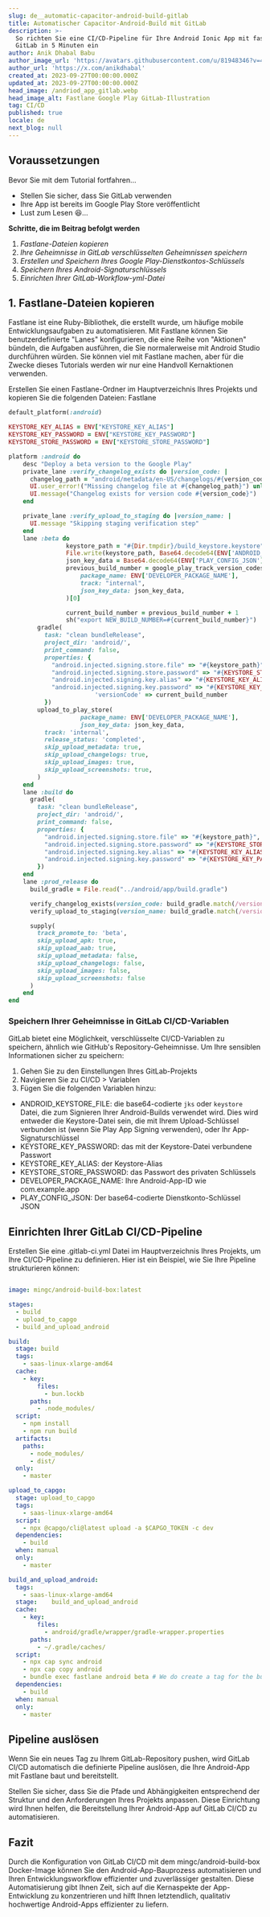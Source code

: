 ```yaml
---
slug: de__automatic-capacitor-android-build-gitlab
title: Automatischer Capacitor-Android-Build mit GitLab
description: >-
  So richten Sie eine CI/CD-Pipeline für Ihre Android Ionic App mit fastlane und
  GitLab in 5 Minuten ein
author: Anik Dhabal Babu
author_image_url: 'https://avatars.githubusercontent.com/u/81948346?v=4'
author_url: 'https://x.com/anikdhabal'
created_at: 2023-09-27T00:00:00.000Z
updated_at: 2023-09-27T00:00:00.000Z
head_image: /andriod_app_gitlab.webp
head_image_alt: Fastlane Google Play GitLab-Illustration
tag: CI/CD
published: true
locale: de
next_blog: null
---
```


## Voraussetzungen

Bevor Sie mit dem Tutorial fortfahren...

- Stellen Sie sicher, dass Sie GitLab verwenden
- Ihre App ist bereits im Google Play Store veröffentlicht
- Lust zum Lesen 😆...

**Schritte, die im Beitrag befolgt werden**

1. _Fastlane-Dateien kopieren_
2. _Ihre Geheimnisse in GitLab verschlüsselten Geheimnissen speichern_
3. _Erstellen und Speichern Ihres Google Play-Dienstkontos-Schlüssels_
4. _Speichern Ihres Android-Signaturschlüssels_
5. _Einrichten Ihrer GitLab-Workflow-yml-Datei_

## 1. Fastlane-Dateien kopieren

Fastlane ist eine Ruby-Bibliothek, die erstellt wurde, um häufige mobile Entwicklungsaufgaben zu automatisieren. Mit Fastlane können Sie benutzerdefinierte "Lanes" konfigurieren, die eine Reihe von "Aktionen" bündeln, die Aufgaben ausführen, die Sie normalerweise mit Android Studio durchführen würden. Sie können viel mit Fastlane machen, aber für die Zwecke dieses Tutorials werden wir nur eine Handvoll Kernaktionen verwenden.

Erstellen Sie einen Fastlane-Ordner im Hauptverzeichnis Ihres Projekts und kopieren Sie die folgenden Dateien:
Fastlane
```ruby
default_platform(:android)

KEYSTORE_KEY_ALIAS = ENV["KEYSTORE_KEY_ALIAS"]
KEYSTORE_KEY_PASSWORD = ENV["KEYSTORE_KEY_PASSWORD"]
KEYSTORE_STORE_PASSWORD = ENV["KEYSTORE_STORE_PASSWORD"]

platform :android do
    desc "Deploy a beta version to the Google Play"
    private_lane :verify_changelog_exists do |version_code: |
      changelog_path = "android/metadata/en-US/changelogs/#{version_code}.txt"
      UI.user_error!("Missing changelog file at #{changelog_path}") unless File.exist?(changelog_path)
      UI.message("Changelog exists for version code #{version_code}")
    end

    private_lane :verify_upload_to_staging do |version_name: |
      UI.message "Skipping staging verification step"
    end
    lane :beta do
				keystore_path = "#{Dir.tmpdir}/build_keystore.keystore"
				File.write(keystore_path, Base64.decode64(ENV['ANDROID_KEYSTORE_FILE']))
				json_key_data = Base64.decode64(ENV['PLAY_CONFIG_JSON'])
				previous_build_number = google_play_track_version_codes(
					package_name: ENV['DEVELOPER_PACKAGE_NAME'],
					track: "internal",
					json_key_data: json_key_data,
				)[0]

				current_build_number = previous_build_number + 1
				sh("export NEW_BUILD_NUMBER=#{current_build_number}")
        gradle(
          task: "clean bundleRelease",
          project_dir: 'android/',
          print_command: false,
          properties: {
            "android.injected.signing.store.file" => "#{keystore_path}",
            "android.injected.signing.store.password" => "#{KEYSTORE_STORE_PASSWORD}",
            "android.injected.signing.key.alias" => "#{KEYSTORE_KEY_ALIAS}",
            "android.injected.signing.key.password" => "#{KEYSTORE_KEY_PASSWORD}",
						'versionCode' => current_build_number
          })
        upload_to_play_store(
					package_name: ENV['DEVELOPER_PACKAGE_NAME'],
					json_key_data: json_key_data,
          track: 'internal',
          release_status: 'completed',
          skip_upload_metadata: true,
          skip_upload_changelogs: true,
          skip_upload_images: true,
          skip_upload_screenshots: true,
        )
    end
    lane :build do
      gradle(
        task: "clean bundleRelease",
        project_dir: 'android/',
        print_command: false,
        properties: {
          "android.injected.signing.store.file" => "#{keystore_path}",
          "android.injected.signing.store.password" => "#{KEYSTORE_STORE_PASSWORD}",
          "android.injected.signing.key.alias" => "#{KEYSTORE_KEY_ALIAS}",
          "android.injected.signing.key.password" => "#{KEYSTORE_KEY_PASSWORD}",
        })
    end
    lane :prod_release do
      build_gradle = File.read("../android/app/build.gradle")

      verify_changelog_exists(version_code: build_gradle.match(/versionCode (\d+)/)[1])
      verify_upload_to_staging(version_name: build_gradle.match(/versionName '([\d\.]+)'/)[1])

      supply(
        track_promote_to: 'beta',
        skip_upload_apk: true,
        skip_upload_aab: true,
        skip_upload_metadata: false,
        skip_upload_changelogs: false,
        skip_upload_images: false,
        skip_upload_screenshots: false
      )
    end
end
```

### Speichern Ihrer Geheimnisse in GitLab CI/CD-Variablen

GitLab bietet eine Möglichkeit, verschlüsselte CI/CD-Variablen zu speichern, ähnlich wie GitHub's Repository-Geheimnisse. Um Ihre sensiblen Informationen sicher zu speichern:

1. Gehen Sie zu den Einstellungen Ihres GitLab-Projekts
2. Navigieren Sie zu CI/CD > Variablen
3. Fügen Sie die folgenden Variablen hinzu:

- ANDROID_KEYSTORE_FILE: die base64-codierte `jks` oder `keystore` Datei, die zum Signieren Ihrer Android-Builds verwendet wird. Dies wird entweder die Keystore-Datei sein, die mit Ihrem Upload-Schlüssel verbunden ist (wenn Sie Play App Signing verwenden), oder Ihr App-Signaturschlüssel
- KEYSTORE_KEY_PASSWORD: das mit der Keystore-Datei verbundene Passwort
- KEYSTORE_KEY_ALIAS: der Keystore-Alias
- KEYSTORE_STORE_PASSWORD: das Passwort des privaten Schlüssels
- DEVELOPER_PACKAGE_NAME: Ihre Android-App-ID wie com.example.app
- PLAY_CONFIG_JSON: Der base64-codierte Dienstkonto-Schlüssel JSON

## Einrichten Ihrer GitLab CI/CD-Pipeline

Erstellen Sie eine .gitlab-ci.yml Datei im Hauptverzeichnis Ihres Projekts, um Ihre CI/CD-Pipeline zu definieren. Hier ist ein Beispiel, wie Sie Ihre Pipeline strukturieren können:

```yaml

image: mingc/android-build-box:latest

stages:
  - build
  - upload_to_capgo
  - build_and_upload_android

build:
  stage: build
  tags:
    - saas-linux-xlarge-amd64
  cache:
    - key:
        files:
          - bun.lockb
      paths:
        - .node_modules/
  script:
    - npm install
    - npm run build
  artifacts:
    paths:
      - node_modules/
      - dist/
  only:
    - master

upload_to_capgo:
  stage: upload_to_capgo
  tags:
    - saas-linux-xlarge-amd64
  script:
    - npx @capgo/cli@latest upload -a $CAPGO_TOKEN -c dev
  dependencies:
    - build
  when: manual
  only:
    - master

build_and_upload_android:
  tags:
    - saas-linux-xlarge-amd64
  stage:    build_and_upload_android
  cache:
    - key:
        files:
          - android/gradle/wrapper/gradle-wrapper.properties
      paths:
        - ~/.gradle/caches/
  script:
    - npx cap sync android
    - npx cap copy android
    - bundle exec fastlane android beta # We do create a tag for the build to trigger XCode cloud builds
  dependencies:
    - build
  when: manual
  only:
    - master

```

## Pipeline auslösen

Wenn Sie ein neues Tag zu Ihrem GitLab-Repository pushen, wird GitLab CI/CD automatisch die definierte Pipeline auslösen, die Ihre Android-App mit Fastlane baut und bereitstellt.

Stellen Sie sicher, dass Sie die Pfade und Abhängigkeiten entsprechend der Struktur und den Anforderungen Ihres Projekts anpassen. Diese Einrichtung wird Ihnen helfen, die Bereitstellung Ihrer Android-App auf GitLab CI/CD zu automatisieren.

## Fazit

Durch die Konfiguration von GitLab CI/CD mit dem mingc/android-build-box Docker-Image können Sie den Android-App-Bauprozess automatisieren und Ihren Entwicklungsworkflow effizienter und zuverlässiger gestalten. Diese Automatisierung gibt Ihnen Zeit, sich auf die Kernaspekte der App-Entwicklung zu konzentrieren und hilft Ihnen letztendlich, qualitativ hochwertige Android-Apps effizienter zu liefern.